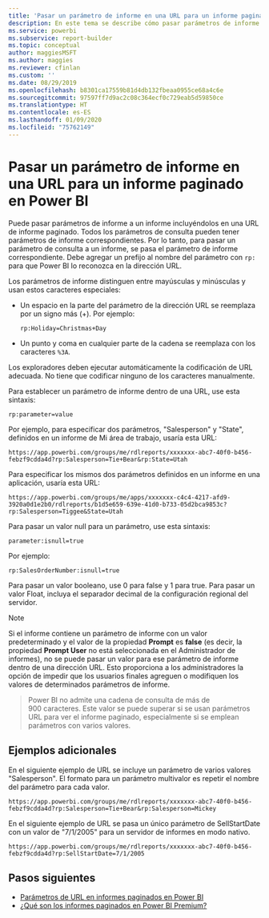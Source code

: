 ```yaml
---
title: 'Pasar un parámetro de informe en una URL para un informe paginado: Generador de informes de Power BI'
description: En este tema se describe cómo pasar parámetros de informe a un informe incluyéndolos en una URL de informe paginado.
ms.service: powerbi
ms.subservice: report-builder
ms.topic: conceptual
author: maggiesMSFT
ms.author: maggies
ms.reviewer: cfinlan
ms.custom: ''
ms.date: 08/29/2019
ms.openlocfilehash: b8301ca17559b81d4db132fbeaa0955ce68a4c6e
ms.sourcegitcommit: 97597ff7d9ac2c08c364ecf0c729eab5d59850ce
ms.translationtype: HT
ms.contentlocale: es-ES
ms.lasthandoff: 01/09/2020
ms.locfileid: "75762149"
---
```

# <a name="pass-a-report-parameter-in-a-url-for-a-paginated-report-in-power-bi"></a>Pasar un parámetro de informe en una URL para un informe paginado en Power BI 

Puede pasar parámetros de informe a un informe incluyéndolos en una URL de informe paginado. Todos los parámetros de consulta pueden tener parámetros de informe correspondientes. Por lo tanto, para pasar un parámetro de consulta a un informe, se pasa el parámetro de informe correspondiente. Debe agregar un prefijo al nombre del parámetro con `rp:` para que Power BI lo reconozca en la dirección URL. 

Los parámetros de informe distinguen entre mayúsculas y minúsculas y usan estos caracteres especiales: 

- Un espacio en la parte del parámetro de la dirección URL se reemplaza por un signo más (+).  Por ejemplo: 

    ```rp:Holiday=Christmas+Day```

- Un punto y coma en cualquier parte de la cadena se reemplaza con los caracteres `%3A`.

Los exploradores deben ejecutar automáticamente la codificación de URL adecuada. No tiene que codificar ninguno de los caracteres manualmente. 

Para establecer un parámetro de informe dentro de una URL, use esta sintaxis: 

```
rp:parameter=value
```

Por ejemplo, para especificar dos parámetros, "Salesperson" y "State", definidos en un informe de Mi área de trabajo, usaría esta URL: 

```
https://app.powerbi.com/groups/me/rdlreports/xxxxxxx-abc7-40f0-b456-febzf9cdda4d?rp:Salesperson=Tie+Bear&rp:State=Utah 
```

Para especificar los mismos dos parámetros definidos en un informe en una aplicación, usaría esta URL: 

```
https://app.powerbi.com/groups/me/apps/xxxxxxx-c4c4-4217-afd9-3920a0d1e2b0/rdlreports/b1d5e659-639e-41d0-b733-05d2bca9853c?rp:Salesperson=Tiggee&State=Utah 
```

Para pasar un valor null para un parámetro, use esta sintaxis: 

```
parameter:isnull=true
```

Por ejemplo:

```
rp:SalesOrderNumber:isnull=true
```

Para pasar un valor booleano, use 0 para false y 1 para true. Para pasar un valor Float, incluya el separador decimal de la configuración regional del servidor.

> [!NOTE]
> Si el informe contiene un parámetro de informe con un valor predeterminado y el valor de la propiedad **Prompt** es **false** (es decir, la propiedad **Prompt User** no está seleccionada en el Administrador de informes), no se puede pasar un valor para ese parámetro de informe dentro de una dirección URL. Esto proporciona a los administradores la opción de impedir que los usuarios finales agreguen o modifiquen los valores de determinados parámetros de informe.

> Power BI no admite una cadena de consulta de más de 900 caracteres.  Este valor se puede superar si se usan parámetros URL para ver el informe paginado,  especialmente si se emplean parámetros con varios valores.

## <a name="additional-examples"></a>Ejemplos adicionales 

En el siguiente ejemplo de URL se incluye un parámetro de varios valores "Salesperson". El formato para un parámetro multivalor es repetir el nombre del parámetro para cada valor. 

```
https://app.powerbi.com/groups/me/rdlreports/xxxxxxx-abc7-40f0-b456-febzf9cdda4d?rp:Salesperson=Tie+Bear&rp:Salesperson=Mickey 
```

En el siguiente ejemplo de URL se pasa un único parámetro de SellStartDate con un valor de "7/1/2005" para un servidor de informes en modo nativo.

```
https://app.powerbi.com/groups/me/rdlreports/xxxxxxx-abc7-40f0-b456-febzf9cdda4d?rp:SellStartDate=7/1/2005
```

## <a name="next-steps"></a>Pasos siguientes

- [Parámetros de URL en informes paginados en Power BI](report-builder-url-parameters.md)
- [¿Qué son los informes paginados en Power BI Premium?](paginated-reports-report-builder-power-bi.md)
